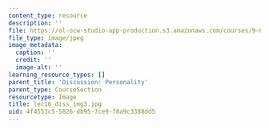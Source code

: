 ```yaml
---
content_type: resource
description: ''
file: https://ol-ocw-studio-app-production.s3.amazonaws.com/courses/9-00sc-introduction-to-psychology-fall-2011/4f4553c55826db957ce9f8a9c3388dd5_lec16_diss_img3.jpg
file_type: image/jpeg
image_metadata:
  caption: ''
  credit: ''
  image-alt: ''
learning_resource_types: []
parent_title: 'Discussion: Personality'
parent_type: CourseSection
resourcetype: Image
title: lec16_diss_img3.jpg
uid: 4f4553c5-5826-db95-7ce9-f8a9c3388dd5
---
```

